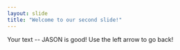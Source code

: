 ```yaml
---
layout: slide
title: "Welcome to our second slide!"
---
```

Your text -- JASON is good!
Use the left arrow to go back!

